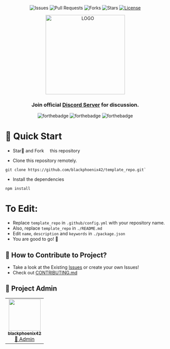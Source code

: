 <div align="center">

![Issues](https://img.shields.io/github/issues/blackphoenix42/template_repo)
![Pull Requests](https://img.shields.io/github/issues-pr/blackphoenix42/template_repo)
![Forks](https://img.shields.io/github/forks/blackphoenix42/template_repo)
![Stars](https://img.shields.io/github/stars/blackphoenix42/template_repo)
[![License](https://img.shields.io/github/license/blackphoenix42/template_repo)](https://github.com/blackphoenix42/template_repo/blob/master/LICENSE)

<img alt="LOGO" src="" width=250 height=250>

<h3>Join official <a href="https://discord.gg/mRUZEhD">Discord Server</a> for discussion.</h3>

![forthebadge](https://forthebadge.com/images/badges/contains-tasty-spaghetti-code.svg)
![forthebadge](https://forthebadge.com/images/badges/designed-in-ms-paint.svg)
![forthebadge](https://forthebadge.com/images/badges/it-works-why.svg)

</div>

# 🌱 Quick Start

- Star🌟 and Fork<img width="15px" src="https://img.icons8.com/doodle/48/000000/code-fork.png"/> this repository

- Clone this repository remotely.

```
git clone https://github.com/blackphoenix42/template_repo.git`
```

- Install the dependencies

```
npm install
```

# To Edit:

- Replace `template_repo` in `.github/config.yml` with your repository name.
- Also, replace `template_repo` in `./README.md`
- Edit `name`, `description` and `keywords` in `./package.json`
- You are good to go! 🥳

## 🚀 How to Contribute to Project?

- Take a look at the Existing [Issues](https://github.com/blackphoenix/template_repo/issues) or create your own Issues!
- Check out [CONTRIBUTING.md](./CONTRIBUTING.md)

## 👾 Project Admin

<table>
	<tr>
		<td align="center">
			<a href="https://github.com/blackphoenix42">
				<img src="https://avatars.githubusercontent.com/u/22915654?v=4" width="100px" alt="" />
				<br /> <sub><b>blackphoenix42</b></sub>
			</a>
			<br /> <a href="https://github.com/blackphoenix42"> 
		👑 Admin
	    </a>
		</td>
	</tr>
</table>

<!-- ## 🌟 Contributors

<table>
	<tr>
		<td>
			contrib.rocks
			</a>
		</td>
	</tr>
</table> -->

